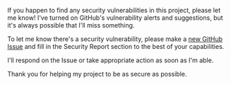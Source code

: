 If you happen to find any security vulnerabilities in this project, please let me know! I've turned on GitHub's vulnerability alerts and suggestions, but it's always possible that I'll miss something.

To let me know there's a security vulnerability, please make a [new GitHub Issue](https://github.com/emmahsax/slack_messaging/issues/new) and fill in the Security Report section to the best of your capabilities.

I'll respond on the Issue or take appropriate action as soon as I'm able.

Thank you for helping my project to be as secure as possible.
